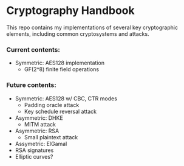# Cryptography Handbook
This repo contains my implementations of several key cryptographic elements, including common cryptosystems and attacks.

### Current contents:
- Symmetric: AES128 implementation
  - GF(2^8) finite field operations

### Future contents:
- Symmetric: AES128 w/ CBC, CTR modes
  - Padding oracle attack
  - Key schedule reversal attack
- Asymmetric: DHKE
  - MITM attack
- Asymmetric: RSA
  - Small plaintext attack
- Assymetric: ElGamal
- RSA signatures
- Elliptic curves?